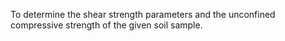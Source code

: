 To determine the shear strength parameters and the unconfined compressive strength of the given soil sample.
